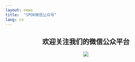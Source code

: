 ```yaml
---
layout: news
title:  "SPDK微信公众号"
lang: cn
---
```

## <center>欢迎关注我们的微信公众平台</center>

<div style="text-align: center">
<img src="../../img/qr.jpg"/>
</div>

